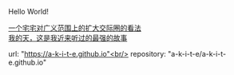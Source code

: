 Hello World!


[一个宅宅对广义范围上的扩大交际圈的看法](https://a-k-i-t-e.github.io/social.html)<br/>
[我的天，这是我近来听过的最强的故事](https://a-k-i-t-e.github.io/story.html)<br/>



url: "https://a-k-i-t-e.github.io"<br/>
repository: "a-k-i-t-e/a-k-i-t-e.github.io"
